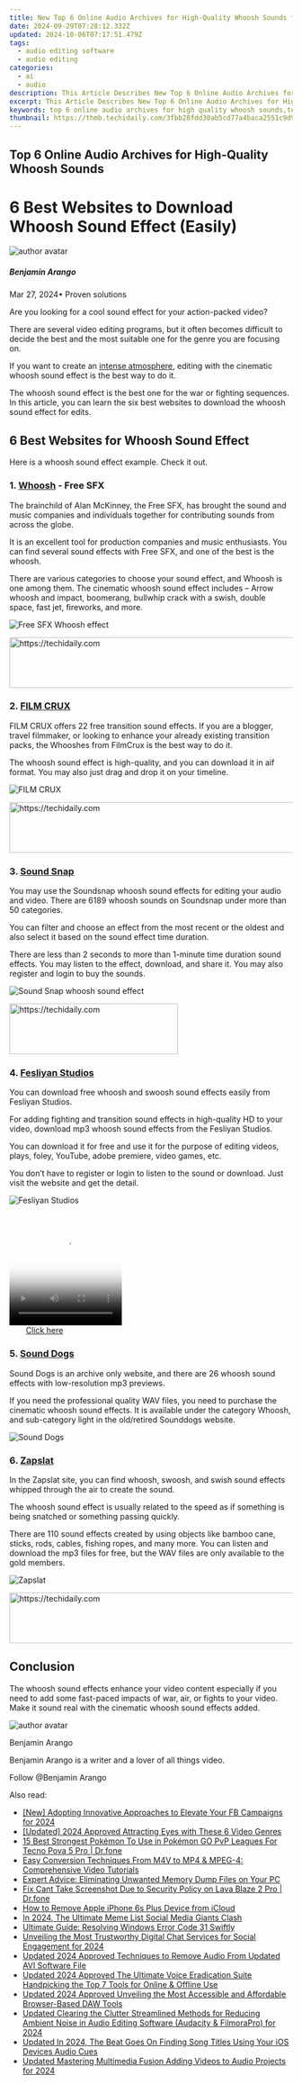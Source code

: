 ```yaml
---
title: New Top 6 Online Audio Archives for High-Quality Whoosh Sounds for 2024
date: 2024-09-29T07:28:12.332Z
updated: 2024-10-06T07:17:51.479Z
tags: 
  - audio editing software
  - audio editing
categories: 
  - ai
  - audio
description: This Article Describes New Top 6 Online Audio Archives for High-Quality Whoosh Sounds for 2024
excerpt: This Article Describes New Top 6 Online Audio Archives for High-Quality Whoosh Sounds for 2024
keywords: top 6 online audio archives for high quality whoosh sounds,top 6 online sources for spooky audio tones 2023 edition,top picks for high quality outdoor audio archives,8 favorite high quality audio recorders for online sharing,discovering new wave top 7 high quality transition sounds for creatives,explore the best five mobile audio editing apps for top notch sound quality,best audio libraries top 10 sites for high quality video soundtracks 2023 edition
thumbnail: https://thmb.techidaily.com/3fbb28fdd30ab5cd77a4baca2551c9d92b27e18215ac7c02404eb389cacb68b2.jpg
---
```


## Top 6 Online Audio Archives for High-Quality Whoosh Sounds

# 6 Best Websites to Download Whoosh Sound Effect (Easily)

![author avatar](https://images.wondershare.com/filmora/article-images/benjamin-arango-author.jpg)

##### Benjamin Arango

 Mar 27, 2024• Proven solutions

Are you looking for a cool sound effect for your action-packed video?

There are several video editing programs, but it often becomes difficult to decide the best and the most suitable one for the genre you are focusing on.

If you want to create an [intense atmosphere](https://blog.pond5.com/12233-7-ways-to-use-music-to-create-mood-and-meaning-onscreen/), editing with the cinematic whoosh sound effect is the best way to do it.

The whoosh sound effect is the best one for the war or fighting sequences. In this article, you can learn the six best websites to download the whoosh sound effect for edits.

## 6 Best Websites for Whoosh Sound Effect

Here is a whoosh sound effect example. Check it out.

### 1. [Whoosh](https://www.freesfx.co.uk/sfx/whoosh) \- Free SFX

The brainchild of Alan McKinney, the Free SFX, has brought the sound and music companies and individuals together for contributing sounds from across the globe.

It is an excellent tool for production companies and music enthusiasts. You can find several sound effects with Free SFX, and one of the best is the whoosh.

There are various categories to choose your sound effect, and Whoosh is one among them. The cinematic whoosh sound effect includes – Arrow whoosh and impact, boomerang, bullwhip crack with a swish, double space, fast jet, fireworks, and more.

![Free SFX Whoosh effect](https://images.wondershare.com/filmora/filmorapro/freesfx-whoosh.jpg)

<!-- affiliate ads begin -->
<a href="https://appsumo.8odi.net/c/5597632/2043662/7443" target="_top" id="2043662">
  <img src="//a.impactradius-go.com/display-ad/7443-2043662" border="0" alt="https://techidaily.com" width="728" height="90"/>
</a>
<img height="0" width="0" src="https://appsumo.8odi.net/i/5597632/2043662/7443" style="position:absolute;visibility:hidden;" border="0" />
<!-- affiliate ads end -->

### 2. [FILM CRUX](https://www.filmcrux.com/free-whoosh-transition-sound-effects)

FILM CRUX offers 22 free transition sound effects. If you are a blogger, travel filmmaker, or looking to enhance your already existing transition packs, the Whooshes from FilmCrux is the best way to do it.

The whoosh sound effect is high-quality, and you can download it in aif format. You may also just drag and drop it on your timeline.

![FILM CRUX](https://images.wondershare.com/filmora/filmorapro/filmcrux-whoosh.jpg)

<!-- affiliate ads begin -->
<a href="https://appsumo.8odi.net/c/5597632/2068407/7443" target="_top" id="2068407">
  <img src="//a.impactradius-go.com/display-ad/7443-2068407" border="0" alt="https://techidaily.com" width="728" height="90"/>
</a>
<img height="0" width="0" src="https://appsumo.8odi.net/i/5597632/2068407/7443" style="position:absolute;visibility:hidden;" border="0" />
<!-- affiliate ads end -->

### 3. [Sound Snap](https://www.soundsnap.com/tags/whoosh)

You may use the Soundsnap whoosh sound effects for editing your audio and video. There are 6189 whoosh sounds on Soundsnap under more than 50 categories.

You can filter and choose an effect from the most recent or the oldest and also select it based on the sound effect time duration.

There are less than 2 seconds to more than 1-minute time duration sound effects. You may listen to the effect, download, and share it. You may also register and login to buy the sounds.

![Sound Snap whoosh sound effect](https://images.wondershare.com/filmora/filmorapro/soundsnap-whoosh.jpg)

<!-- affiliate ads begin -->
<a href="https://aligracehair.sjv.io/c/5597632/2115946/19272" target="_top" id="2115946">
  <img src="//a.impactradius-go.com/display-ad/19272-2115946" border="0" alt="https://techidaily.com" width="300" height="90"/>
</a>
<img height="0" width="0" src="https://aligracehair.sjv.io/i/5597632/2115946/19272" style="position:absolute;visibility:hidden;" border="0" />
<!-- affiliate ads end -->

### 4. [Fesliyan Studios](https://www.fesliyanstudios.com/royalty-free-sound-effects-download/whoosh-and-swoosh-73)

You can download free whoosh and swoosh sound effects easily from Fesliyan Studios.

For adding fighting and transition sound effects in high-quality HD to your video, download mp3 whoosh sound effects from the Fesliyan Studios.

You can download it for free and use it for the purpose of editing videos, plays, foley, YouTube, adobe premiere, video games, etc.

You don’t have to register or login to listen to the sound or download. Just visit the website and get the detail.

![Fesliyan Studios](https://images.wondershare.com/filmora/filmorapro/fesliyanstudios-whoosh.jpg)

<!-- affiliate ads begin -->
<span id="1328683">
					<video width="200" height="200" style="cursor:pointer"
           poster="//a.impactradius-go.com/display-clicktoplayimage/1328683.png"
           onclick="if(!this.playClicked){this.play();this.setAttribute('controls',true);this.playClicked=true;}">
	   <source src="//a.impactradius-go.com/display-ad/15852-1328683">
	   <img src="//a.impactradius-go.com/display-clicktoplayimage/1328683.png" style="border: none; height: 100%; width: 100%; object-fit: contain">
	</video>
	<div style="width:125px;text-align:center"><a href="javascript:window.open(decodeURIComponent('https%3A%2F%2Fthefitville.pxf.io%2Fc%2F5597632%2F1328683%2F15852'), '_blank');void(0);">Click here</a></div>
</span>
<img height="0" width="0" src="https://imp.pxf.io/i/5597632/1328683/15852" style="position:absolute;visibility:hidden;" border="0" />
<!-- affiliate ads end -->

### 5. [Sound Dogs](https://retired.sounddogs.com/results.asp?Type=1&CategoryID=1059&SubcategoryID=12)

Sound Dogs is an archive only website, and there are 26 whoosh sound effects with low-resolution mp3 previews.

If you need the professional quality WAV files, you need to purchase the cinematic whoosh sound effects. It is available under the category Whoosh, and sub-category light in the old/retired Sounddogs website.

![Sound Dogs](https://images.wondershare.com/filmora/filmorapro/sounddogs-whoosh.jpg)

### 6. [Zapslat](https://www.zapsplat.com/sound-effect-category/whip-swish-and-swoosh/)

In the Zapslat site, you can find whoosh, swoosh, and swish sound effects whipped through the air to create the sound.

The whoosh sound effect is usually related to the speed as if something is being snatched or something passing quickly.

There are 110 sound effects created by using objects like bamboo cane, sticks, rods, cables, fishing ropes, and many more. You can listen and download the mp3 files for free, but the WAV files are only available to the gold members.

![Zapslat](https://images.wondershare.com/filmora/filmorapro/zapsplat-whoosh.jpg)

<!-- affiliate ads begin -->
<a href="https://appsumo.8odi.net/c/5597632/2037358/7443" target="_top" id="2037358">
  <img src="//a.impactradius-go.com/display-ad/7443-2037358" border="0" alt="https://techidaily.com" width="728" height="90"/>
</a>
<img height="0" width="0" src="https://appsumo.8odi.net/i/5597632/2037358/7443" style="position:absolute;visibility:hidden;" border="0" />
<!-- affiliate ads end -->

## Conclusion

The whoosh sound effects enhance your video content especially if you need to add some fast-paced impacts of war, air, or fights to your video. Make it sound real with the cinematic whoosh sound effects added.

![author avatar](https://images.wondershare.com/filmora/article-images/benjamin-arango-author.jpg)

Benjamin Arango

Benjamin Arango is a writer and a lover of all things video.

Follow @Benjamin Arango

<ins class="adsbygoogle"
      style="display:block"
      data-ad-client="ca-pub-7571918770474297"
      data-ad-slot="8358498916"
      data-ad-format="auto"
      data-full-width-responsive="true"></ins>

<span class="atpl-alsoreadstyle">Also read:</span>
<div><ul>
<li><a href="https://facebook-videos.techidaily.com/new-adopting-innovative-approaches-to-elevate-your-fb-campaigns-for-2024/"><u>[New] Adopting Innovative Approaches to Elevate Your FB Campaigns for 2024</u></a></li>
<li><a href="https://fox-cloud.techidaily.com/updated-2024-approved-attracting-eyes-with-these-6-video-genres/"><u>[Updated] 2024 Approved Attracting Eyes with These 6 Video Genres</u></a></li>
<li><a href="https://android-pokemon-go.techidaily.com/15-best-strongest-pokemon-to-use-in-pokemon-go-pvp-leagues-for-tecno-pova-5-pro-drfone-by-drfone-virtual-android/"><u>15 Best Strongest Pokémon To Use in Pokémon GO PvP Leagues For Tecno Pova 5 Pro | Dr.fone</u></a></li>
<li><a href="https://media-tips.techidaily.com/easy-conversion-techniques-from-m4v-to-mp4-and-mpeg-4-comprehensive-video-tutorials/"><u>Easy Conversion Techniques From M4V to MP4 & MPEG-4: Comprehensive Video Tutorials</u></a></li>
<li><a href="https://win-forum.techidaily.com/expert-advice-eliminating-unwanted-memory-dump-files-on-your-pc/"><u>Expert Advice: Eliminating Unwanted Memory Dump Files on Your PC</u></a></li>
<li><a href="https://howto.techidaily.com/fix-cant-take-screenshot-due-to-security-policy-on-lava-blaze-2-pro-drfone-by-drfone-fix-android-problems-fix-android-problems/"><u>Fix Cant Take Screenshot Due to Security Policy on Lava Blaze 2 Pro | Dr.fone</u></a></li>
<li><a href="https://apple-account.techidaily.com/how-to-remove-apple-iphone-6s-plus-device-from-icloud-by-drfone-ios/"><u>How to Remove Apple iPhone 6s Plus Device from iCloud</u></a></li>
<li><a href="https://twitter-videos.techidaily.com/in-2024-the-ultimate-meme-list-social-media-giants-clash/"><u>In 2024, The Ultimate Meme List Social Media Giants Clash</u></a></li>
<li><a href="https://win-howtos.techidaily.com/ultimate-guide-resolving-windows-error-code-31-swiftly/"><u>Ultimate Guide: Resolving Windows Error Code 31 Swiftly</u></a></li>
<li><a href="https://sound-tweaking.techidaily.com/unveiling-the-most-trustworthy-digital-chat-services-for-social-engagement-for-2024/"><u>Unveiling the Most Trustworthy Digital Chat Services for Social Engagement for 2024</u></a></li>
<li><a href="https://sound-tweaking.techidaily.com/updated-2024-approved-techniques-to-remove-audio-from-updated-avi-software-file/"><u>Updated 2024 Approved Techniques to Remove Audio From Updated AVI Software File</u></a></li>
<li><a href="https://sound-tweaking.techidaily.com/updated-2024-approved-the-ultimate-voice-eradication-suite-handpicking-the-top-7-tools-for-online-and-offline-use/"><u>Updated 2024 Approved The Ultimate Voice Eradication Suite Handpicking the Top 7 Tools for Online & Offline Use</u></a></li>
<li><a href="https://sound-tweaking.techidaily.com/updated-2024-approved-unveiling-the-most-accessible-and-affordable-browser-based-daw-tools/"><u>Updated 2024 Approved Unveiling the Most Accessible and Affordable Browser-Based DAW Tools</u></a></li>
<li><a href="https://sound-tweaking.techidaily.com/updated-clearing-the-clutter-streamlined-methods-for-reducing-ambient-noise-in-audio-editing-software-audacity-and-filmorapro-for-2024/"><u>Updated Clearing the Clutter Streamlined Methods for Reducing Ambient Noise in Audio Editing Software (Audacity & FilmoraPro) for 2024</u></a></li>
<li><a href="https://sound-tweaking.techidaily.com/updated-in-2024-the-beat-goes-on-finding-song-titles-using-your-ios-devices-audio-cues/"><u>Updated In 2024, The Beat Goes On Finding Song Titles Using Your iOS Devices Audio Cues</u></a></li>
<li><a href="https://sound-tweaking.techidaily.com/updated-mastering-multimedia-fusion-adding-videos-to-audio-projects-for-2024/"><u>Updated Mastering Multimedia Fusion Adding Videos to Audio Projects for 2024</u></a></li>
</ul></div>

